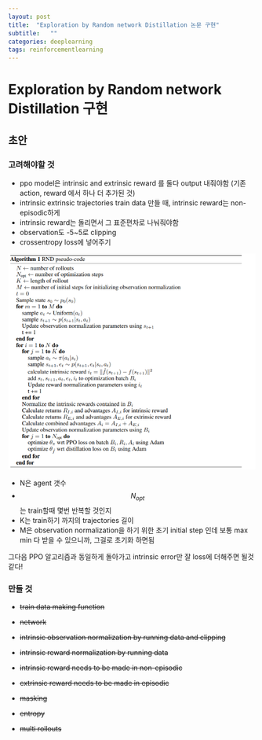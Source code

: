```yaml
---
layout: post
title:  "Exploration by Random network Distillation 논문 구현"
subtitle:   ""
categories: deeplearning
tags: reinforcementlearning
---
```


# Exploration by Random network Distillation 구현

## 초안

### 고려해야할 것
- ppo model은 intrinsic and extrinsic reward 를 둘다 output 내줘야함 (기존 action, reward 에서 하나 더 추가된 것)
- intrinsic extrinsic trajectories train data 만들 때, intrinsic reward는 non-episodic하게
- intrinsic reward는 돌리면서 그 표준편차로 나눠줘야함
- observation도 -5~5로 clipping
- crossentropy loss에 넣어주기

![Figure 2](/assets/img/rnd_algorithm.PNG)

- N은 agent 갯수
- $$ N_{opt} $$ 는 train할때 몇번 반복할 것인지
- K는 train하기 까지의 trajectories 길이
- M은 observation normalization을 하기 위한 초기 initial step 인데 보통 max min 다 받을 수 있으니까, 그걸로 초기화 하면됨

그다음 PPO 알고리즘과 동일하게 돌아가고 intrinsic error만 잘 loss에 더해주면 될것같다!

### 만들 것

- ~~train data making function~~
- ~~network~~

- ~~intrinsic observation normalization by running data and clipping~~
- ~~intrinsic reward normalization by running data~~
- ~~intrinsic reward needs to be made in non-episodic~~
- ~~extrinsic reward needs to be made in episodic~~
- ~~masking~~
- ~~entropy~~
- ~~multi rollouts~~

